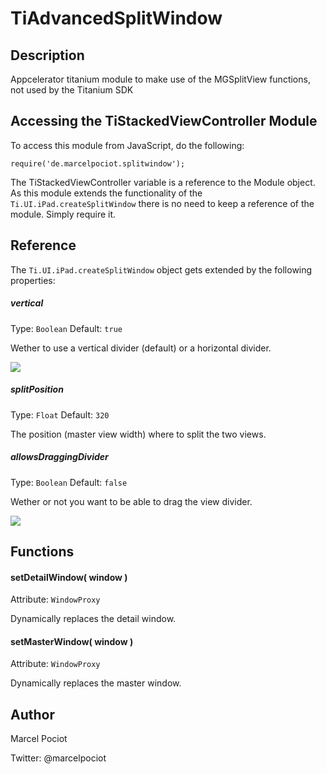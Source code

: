 TiAdvancedSplitWindow
======


## Description

Appcelerator titanium module to make use of the MGSplitView functions, not used by the Titanium SDK

## Accessing the TiStackedViewController Module

To access this module from JavaScript,  do the following:

	require('de.marcelpociot.splitwindow');

The TiStackedViewController variable is a reference to the Module object.
As this module extends the functionality of the `Ti.UI.iPad.createSplitWindow` there is no need to keep a reference of the module. Simply require it.	

## Reference

The  `Ti.UI.iPad.createSplitWindow` object gets extended by the following properties:

##### vertical

Type: `Boolean`
Default: `true`

Wether to use a vertical divider (default) or a horizontal divider.

<img src="https://github.com/mpociot/TiAdvancedSplitWindow/raw/master/images/horizontal_split.png" />



##### splitPosition

Type: `Float`
Default: `320`

The position (master view width) where to split the two views.

##### allowsDraggingDivider

Type: `Boolean`
Default: `false`

Wether or not you want to be able to drag the view divider.

<img src="https://github.com/mpociot/TiAdvancedSplitWindow/raw/master/images/dragging.gif" />

## Functions

#### setDetailWindow( window )

Attribute: `WindowProxy`

Dynamically replaces the detail window.

#### setMasterWindow( window )
	
Attribute: `WindowProxy`

Dynamically replaces the master window.


## Author

Marcel Pociot

Twitter: @marcelpociot
